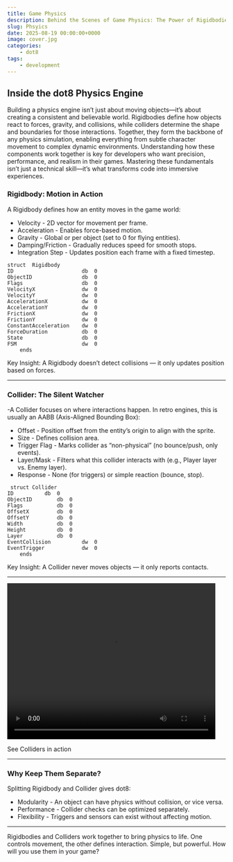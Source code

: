 ```yaml
---
title: Game Physics
description: Behind the Scenes of Game Physics: The Power of Rigidbodies and Colliders.
slug: Phsyics
date: 2025-08-19 00:00:00+0000
image: cover.jpg
categories:
    - dot8
tags:
    - development
---
```


## Inside the dot8 Physics Engine ##
Building a physics engine isn’t just about moving objects—it’s about creating a consistent and believable world. Rigidbodies define how objects react to forces, gravity, and collisions, while colliders determine the shape and boundaries for those interactions. Together, they form the backbone of any physics simulation, enabling everything from subtle character movement to complex dynamic environments. Understanding how these components work together is key for developers who want precision, performance, and realism in their games. Mastering these fundamentals isn’t just a technical skill—it’s what transforms code into immersive experiences.

### Rigidbody: Motion in Action ###

A Rigidbody defines how an entity moves in the game world:

- Velocity - 2D vector for movement per frame.
- Acceleration - Enables force-based motion.
- Gravity - Global or per object (set to 0 for flying entities).
- Damping/Friction - Gradually reduces speed for smooth stops.
- Integration Step - Updates position each frame with a fixed timestep.

```
struct	Rigidbody
ID			            db	0
ObjectID		        db	0
Flags			        db	0
VelocityX		        dw	0
VelocityY		        dw	0
AccelerationX		    dw	0
AccelerationY		    dw	0
FrictionX		        dw	0
FrictionY		        dw	0
ConstantAcceleration	dw	0
ForceDuration	    	db	0
State			        db	0
FSM			            dw	0
	ends
```

Key Insight: A Rigidbody doesn’t detect collisions — it only updates position based on forces.

---

### Collider: The Silent Watcher ###

-A Collider focuses on where interactions happen. In retro engines, this is usually an AABB (Axis-Aligned Bounding Box):

- Offset - Position offset from the entity’s origin to align with the sprite.
- Size - Defines collision area.
- Trigger Flag - Marks collider as “non-physical” (no bounce/push, only events).
- Layer/Mask - Filters what this collider interacts with (e.g., Player layer vs. Enemy layer).
- Response - None (for triggers) or simple reaction (bounce, stop).

```
 struct Collider
ID			db	0
ObjectID		db	0
Flags			db	0
OffsetX			db	0
OffsetY			db	0
Width			db	0
Height			db	0
Layer			db	0
EventCollision	        dw	0
EventTrigger	        dw	0
	ends
```
Key Insight: A Collider never moves objects — it only reports contacts.

---

<video src="colliders.mp4" width="480" height="360" controls></video>

See Colliders in action

---

### Why Keep Them Separate? ###
Splitting Rigidbody and Collider gives dot8:

- Modularity - An object can have physics without collision, or vice versa.
- Performance - Collider checks can be optimized separately.
- Flexibility - Triggers and sensors can exist without affecting motion.

---

Rigidbodies and Colliders work together to bring physics to life. One controls movement, the other defines interaction. Simple, but powerful. How will you use them in your game?